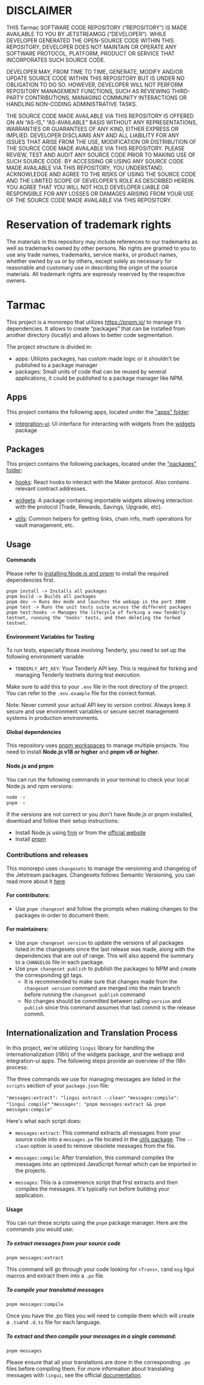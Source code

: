 # DISCLAIMER

THIS Tarmac SOFTWARE CODE REPOSITORY (“REPOSITORY”) IS MADE AVAILABLE TO YOU BY JETSTREAMGG (“DEVELOPER”). WHILE DEVELOPER GENERATED THE OPEN-SOURCE CODE WITHIN THIS REPOSITORY, DEVELOPER DOES NOT MAINTAIN OR OPERATE ANY SOFTWARE PROTOCOL, PLATFORM, PRODUCT OR SERVICE THAT INCORPORATES SUCH SOURCE CODE.

DEVELOPER MAY, FROM TIME TO TIME, GENERATE, MODIFY AND/OR UPDATE SOURCE CODE WITHIN THIS REPOSITORY BUT IS UNDER NO OBLIGATION TO DO SO. HOWEVER, DEVELOPER WILL NOT PERFORM REPOSITORY MANAGEMENT FUNCTIONS, SUCH AS REVIEWING THIRD-PARTY CONTRIBUTIONS, MANAGING COMMUNITY INTERACTIONS OR HANDLING NON-CODING ADMINISTRATIVE TASKS.

THE SOURCE CODE MADE AVAILABLE VIA THIS REPOSITORY IS OFFERED ON AN “AS-IS,” “AS-AVAILABLE” BASIS WITHOUT ANY REPRESENTATIONS, WARRANTIES OR GUARANTEES OF ANY KIND, EITHER EXPRESS OR IMPLIED. DEVELOPER DISCLAIMS ANY AND ALL LIABILITY FOR ANY ISSUES THAT ARISE FROM THE USE, MODIFICATION OR DISTRIBUTION OF THE SOURCE CODE MADE AVAILABLE VIA THIS REPOSITORY. PLEASE REVIEW, TEST AND AUDIT ANY SOURCE CODE PRIOR TO MAKING USE OF SUCH SOURCE CODE. BY ACCESSING OR USING ANY SOURCE CODE MADE AVAILABLE VIA THIS REPOSITORY, YOU UNDERSTAND, ACKNOWLEDGE AND AGREE TO THE RISKS OF USING THE SOURCE CODE AND THE LIMITED SCOPE OF DEVELOPER’S ROLE AS DESCRIBED HEREIN. YOU AGREE THAT YOU WILL NOT HOLD DEVELOPER LIABLE OR RESPONSIBLE FOR ANY LOSSES OR DAMAGES ARISING FROM YOUR USE OF THE SOURCE CODE MADE AVAILABLE VIA THIS REPOSITORY.

# Reservation of trademark rights

The materials in this repository may include references to our trademarks as well as trademarks owned by other persons. No rights are granted to you to use any trade names, trademarks, service marks, or product names, whether owned by us or by others, except solely as necessary for reasonable and customary use in describing the origin of the source materials. All trademark rights are expressly reserved by the respective owners.

# Tarmac

This project is a monorepo that utilizes https://pnpm.io/ to manage it’s dependencies. It allows to create “packages” that can be installed from another directory (locally) and allows to better code segmentation.

The project structure is divided in:

- apps: Utilizes packages, has custom made logic or it shouldn’t be published to a package manager
- packages: Small units of code that can be reused by several applications, it could be published to a package manager like NPM.

## Apps

This project contains the following apps, located under the ["apps" folder](./apps):

- [integration-ui](./apps/integration-ui): UI interface for interacting with widgets from the [widgets](./packages/widgets/README.md) package

## Packages

This project contains the following packages, located under the ["packages" folder](./packages):

- [hooks](./packages/hooks/README.md): React hooks to interact with the Maker protocol. Also contains relevant contract addresses.

- [widgets](./packages/widgets/README.md): A package containing importable widgets allowing interaction with the protocol (Trade, Rewards, Savings, Upgrade, etc).

- [utils](./packages/utils/README.md): Common helpers for getting links, chain info, math operations for vault management, etc.

## Usage

#### Commands

Please refer to [Installing Node.js and pnpm](#installing-nodejs-and-pnpm) to install the required dependencies first.

```
pnpm install -> Installs all packages
pnpm build -> Builds all packages
pnpm dev -> Runs dev mode and launches the webapp in the port 3000
pnpm test -> Runs the unit tests suite across the different packages
pnpm test:hooks -> Manages the lifecycle of forking a new Tenderly testnet, running the 'hooks' tests, and then deleting the forked testnet.
```

#### Environment Variables for Testing

To run tests, especially those involving Tenderly, you need to set up the following environment variable:

- `TENDERLY_API_KEY`: Your Tenderly API key. This is required for forking and managing Tenderly testnets during test execution.

Make sure to add this to your `.env` file in the root directory of the project. You can refer to the `.env.example` file for the correct format.

Note: Never commit your actual API key to version control. Always keep it secure and use environment variables or secure secret management systems in production environments.

#### Global dependencies

This repository uses [pnpm workspaces](https://pnpm.io/workspaces) to manage multiple projects. You need to install **Node.js v18 or higher** and **pnpm v8 or higher**.

#### Node.js and pnpm

You can run the following commands in your terminal to check your local Node.js and npm versions:

```bash
node -v
pnpm -v
```

If the versions are not correct or you don't have Node.js or pnpm installed, download and follow their setup instructions:

- Install Node.js using [fnm](https://github.com/Schniz/fnm) or from the [official website](https://nodejs.org)
- Install [pnpm](https://pnpm.io/installation)

### Contributions and releases

This monorepo uses `changesets` to manage the versioning and changelog of the Jetstream packages. Changesets follows Semantic Versioning, you can read more about it [here](https://semver.org/)

#### For contributors:

- Use `pnpm changeset` and follow the prompts when making changes to the packages in order to document them.

#### For maintainers:

- Use `pnpm changeset version` to update the versions of all packages listed in the changesets since the last release was made, along with the dependencies that are out of range. This will also append the summary to a `CHANGELOG` file in each package.
- Use `pnpm changeset publish` to publish the packages to NPM and create the corresponding git tags.
  - It is recommended to make sure that changes made from the `changeset version` command are merged into the main branch before running the `changeset publish` command
  - No changes should be committed between calling `version` and `publish` since this command assumes that last commit is the release commit.

## Internationalization and Translation Process

In this project, we're utilizing `lingui` library for handling the internationalization (i18n) of the widgets package, and the webapp and integration-ui apps. The following steps provide an overview of the i18n process:

The three commands we use for managing messages are listed in the `scripts` section of your `package.json` file:

`"messages:extract": "lingui extract --clean"`
`"messages:compile": "lingui compile"`
`"messages": "pnpm messages:extract && pnpm messages:compile"`

Here's what each script does:

- `messages:extract`: This command extracts all messages from your source code into a `messages.po` file located in the [utils package](./packages/utils/src/locales/). The `--clean` option is used to remove obsolete messages from the file.

- `messages:compile`: After translation, this command compiles the messages into an optimized JavaScript format which can be imported in the projects.

- `messages`: This is a convenience script that first extracts and then compiles the messages. It's typically run before building your application.

#### Usage

You can run these scripts using the `pnpm` package manager. Here are the commands you would use:

##### To extract messages from your source code

`pnpm messages:extract`

This command will go through your code looking for `<Trans>`, `t`and `msg` ligui macros and extract them into a `.po` file.

##### To compile your translated messages

`pnpm messages:compile`

Once you have the .po files you will need to compile them which will create a `.ts`and `.d.ts` file for each language.

##### To extract and then compile your messages in a single command:

`pnpm messages`

Please ensure that all your translations are done in the corresponding `.po` files before compiling them. For more information about translating messages with `lingui`, see the official [documentation](https://lingui.dev/tutorials/react).
